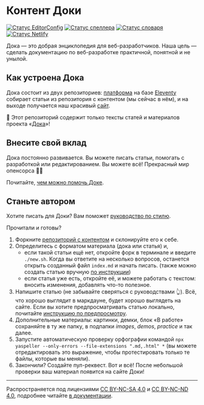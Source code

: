 # Контент Доки

[![Статус EditorConfig](https://github.com/doka-guide/content/workflows/EditorConfig/badge.svg)](https://github.com/doka-guide/content/actions?query=workflow%3AEditorConfig)
[![Статус спеллера](https://github.com/doka-guide/content/workflows/YaSpeller%20All/badge.svg)](https://github.com/doka-guide/content/actions?query=workflow%3AYaSpeller%20All)
[![Статус словаря](https://github.com/doka-guide/content/workflows/Sort%20Dictionary/badge.svg)](https://github.com/doka-guide/content/actions?query=workflow%3ASort%20Dictionary)
[![Статус Netlify](https://github.com/doka-guide/content/workflows/Netlify%20Deploy/badge.svg)](https://github.com/doka-guide/content/actions?query=workflow%3ANetlify%20Deploy)

Дока — это добрая энциклопедия для веб-разработчиков. Наша цель — сделать документацию по веб-разработке практичной, понятной и не унылой.

## Как устроена Дока

Дока состоит из двух репозиториев: [платформа](https://github.com/doka-guide/platform) на базе [Eleventy](https://www.11ty.dev) собирает статьи из репозитория с контентом (мы сейчас в нём), и на выходе получается наш красивый [сайт](https://doka.guide/).

📘 Этот репозиторий содержит только тексты статей и материалов проекта «[Дока](https://doka.guide/)»!

## Внесите свой вклад

Дока постоянно развивается. Вы можете писать статьи, помогать с разработкой или редактированием. Вы можете всё! Прекрасный мир опенсорса 🧚‍♀️

Почитайте, [чем можно помочь Доке](docs/contributing.md).

## Станьте автором

Хотите писать для Доки? Вам поможет [руководство по стилю](docs/styleguide.md).

Прочитали и готовы?

1. Форкните [репозиторий с контентом](https://github.com/doka-guide/content) и склонируйте его к себе.
1. Определитесь с форматом материала (дока или статья) и,
    - если такой статьи ещё нет, откройте форк в терминале и введите `./new.sh`. Когда вы ответите на несколько вопросов, останется открыть созданный файл `index.md` и начать писать. (также можно создать статью вручную [по инструкции](docs/contributing.md))
    - если статья уже есть, откройте её, и можете работать с текстом: вносить изменения, добавлять что-то полезное.
1. Напишите статью (не забывайте сверяться с руководствами 👆). Всё, что хорошо выглядит в маркдауне, будет хорошо выглядеть на сайте. Если вы хотите предпросматривать статью локально, почитайте [инструкцию по предпросмотру](docs/preview.md).
1. Дополнительные материалы: картинки, демки, блок «В работе» сохраняйте в ту же папку, в подпапки _images_, _demos_, _practice_ и так далее.
1. Запустите автоматическую проверку орфографии командой `npx yaspeller --only-errors --file-extensions ".md,.html" *` (вы можете отредактировать это выражение, чтобы протестировать только те файлы, которые вы меняли).
1. Закончили? Создайте пул-реквест. Вот и всё! После небольшой проверки ваш материал появится на сайте Доки!

---
Распространяется под лицензиями [CC BY-NC-SA 4.0](LICENSE-SA.md) и [CC BY-NC-ND 4.0](LICENSE-ND.md), подробнее читайте [в документации](docs/license.md).
